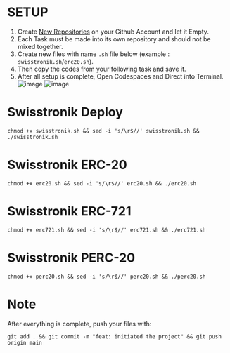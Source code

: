 # SETUP 
  1. Create [New Repositories](https://github.com/new) on your Github Account and let it Empty.
  2. Each Task must be made into its own repository and should not be mixed together.
  3. Create new files with name `.sh` file below (example : `swisstronik.sh`/`erc20.sh`).
  4. Then copy the codes from your following task and save it.
  5. After all setup is complete, Open Codespaces and Direct into Terminal.
  ![image](https://github.com/user-attachments/assets/e2139d32-ab86-4b16-be49-c6f85b0f91d5)
  ![image](https://github.com/user-attachments/assets/72508f17-cbf5-43e8-b2cb-60334c87542a)

# Swisstronik Deploy
```shell
chmod +x swisstronik.sh && sed -i 's/\r$//' swisstronik.sh && ./swisstronik.sh
```

# Swisstronik ERC-20
```shell
chmod +x erc20.sh && sed -i 's/\r$//' erc20.sh && ./erc20.sh
```

# Swisstronik ERC-721
```shell
chmod +x erc721.sh && sed -i 's/\r$//' erc721.sh && ./erc721.sh
```

# Swisstronik PERC-20
```shell
chmod +x perc20.sh && sed -i 's/\r$//' perc20.sh && ./perc20.sh
```

# Note
After everything is complete, push your files with: 
```shell
git add . && git commit -m "feat: initiated the project" && git push origin main
```
